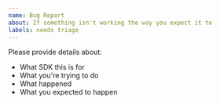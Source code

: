```yaml
---
name: Bug Report
about: If something isn't working the way you expect it to
labels: needs triage
---
```


Please provide details about:

- What SDK this is for
- What you're trying to do
- What happened
- What you expected to happen
